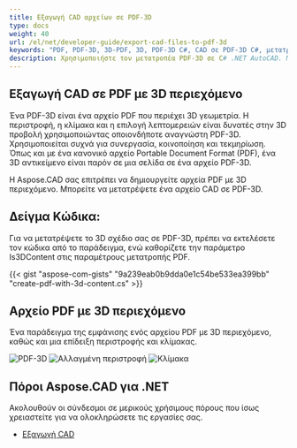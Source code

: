 ```yaml
---
title: Εξαγωγή CAD αρχείων σε PDF-3D
type: docs
weight: 40
url: /el/net/developer-guide/export-cad-files-to-pdf-3d
keywords: "PDF, PDF-3D, 3D-PDF, 3D, PDF-3D C#, CAD σε PDF-3D C#, μετατροπή AutoCAD, μετατροπή autocad σε pdf-3d"
description: Χρησιμοποιήστε τον μετατροπέα PDF-3D σε C# .NET AutoCAD. Μπορείτε να μετατρέψετε ένα 3D μοντέλο σε PDF-3D σε C# .NET επίσης.
---
```


## **Εξαγωγή CAD σε PDF με 3D περιεχόμενο**

Ένα PDF-3D είναι ένα αρχείο PDF που περιέχει 3D γεωμετρία. Η περιστροφή, η κλίμακα και η επιλογή λεπτομερειών είναι δυνατές στην 3D προβολή χρησιμοποιώντας οποιονδήποτε αναγνώστη PDF-3D. Χρησιμοποιείται συχνά για συνεργασία, κοινοποίηση και τεκμηρίωση. Όπως και με ένα κανονικό αρχείο Portable Document Format (PDF), ένα 3D αντικείμενο είναι παρόν σε μια σελίδα σε ένα αρχείο PDF-3D.

Η Aspose.CAD σας επιτρέπει να δημιουργείτε αρχεία PDF με 3D περιεχόμενο. Μπορείτε να μετατρέψετε ένα αρχείο CAD σε PDF-3D.

## **Δείγμα Κώδικα:**

Για να μετατρέψετε το 3D σχέδιο σας σε PDF-3D, πρέπει να εκτελέσετε τον κώδικα από το παράδειγμα, ενώ καθορίζετε την παράμετρο Is3DContent στις παραμέτρους μετατροπής PDF.

{{< gist "aspose-com-gists" "9a239eab0b9dda0e1c54be533ea399bb" "create-pdf-with-3d-content.cs" >}}

## **Αρχείο PDF με 3D περιεχόμενο**

Ένα παράδειγμα της εμφάνισης ενός αρχείου PDF με 3D περιεχόμενο, καθώς και μια επίδειξη περιστροφής και κλίμακας.

![PDF-3D](/_assets/guide/pdf-3d/result.png)
![Αλλαγμένη περιστροφή](/_assets/guide/pdf-3d/rotate.png)
![Κλίμακα](/_assets/guide/pdf-3d/scaling.png)

## **Πόροι Aspose.CAD για .NET**

Ακολουθούν οι σύνδεσμοι σε μερικούς χρήσιμους πόρους που ίσως χρειαστείτε για να ολοκληρώσετε τις εργασίες σας.

- [Εξαγωγή CAD](/el/cad/net/exporting-cad/)
